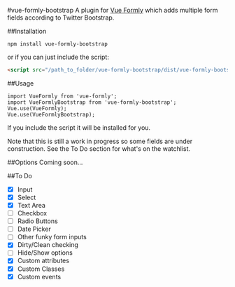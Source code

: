 #vue-formly-bootstrap
A plugin for [Vue Formly](https://github.com/matt-sanders/vue-formly) which adds multiple form fields according to Twitter Bootstrap.

##Installation
```
npm install vue-formly-bootstrap
```
or if you can just include the script:
```html
<script src="/path_to_folder/vue-formly-bootstrap/dist/vue-formly-bootstrap.js"></script>
```

##Usage
```
import VueFormly from 'vue-formly';
import VueFormlyBootstrap from 'vue-formly-bootstrap';
Vue.use(VueFormly);
Vue.use(VueFormlyBootstrap);
```
If you include the script it will be installed for you.

Note that this is still a work in progress so some fields are under construction. See the To Do section for what's on the watchlist.

##Options
Coming soon...

##To Do
* [x] Input
* [x] Select
* [x] Text Area
* [ ] Checkbox
* [ ] Radio Buttons
* [ ] Date Picker
* [ ] Other funky form inputs
* [x] Dirty/Clean checking
* [ ] Hide/Show options
* [x] Custom attributes
* [x] Custom Classes
* [x] Custom events